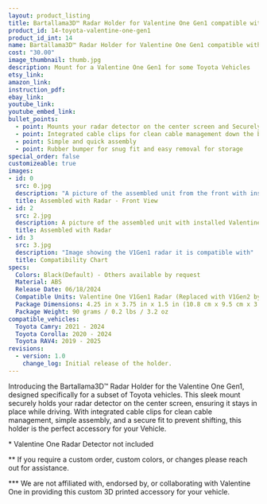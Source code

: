```yaml
---
layout: product_listing
title: Bartallama3D™ Radar Holder for Valentine One Gen1 compatible with some Toyota Vehicles
product_id: 14-toyota-valentine-one-gen1
product_id_int: 14
name: Bartallama3D™ Radar Holder for Valentine One Gen1 compatible with some Toyota Vehicles
cost: "30.00"
image_thumbnail: thumb.jpg
description: Mount for a Valentine One Gen1 for some Toyota Vehicles
etsy_link: 
amazon_link: 
instruction_pdf: 
ebay_link: 
youtube_link: 
youtube_embed_link: 
bullet_points:
  - point: Mounts your radar detector on the center screen and Securely holds the radar detector
  - point: Integrated cable clips for clean cable management down the back of your screen
  - point: Simple and quick assembly
  - point: Rubber bumper for snug fit and easy removal for storage
special_order: false
customizeable: true
images:
- id: 0
  src: 0.jpg
  description: "A picture of the assembled unit from the front with installed Valentine One Gen1 unit"
  title: Assembled with Radar - Front View
- id: 2
  src: 2.jpg
  description: A picture of the assembled unit with installed Valentine One Gen1 unit
  title: Assembled with Radar
- id: 3
  src: 3.jpg
  description: "Image showing the V1Gen1 radar it is compatible with"
  title: Compatibility Chart
specs:
  Colors: Black(Default) - Others available by request 
  Material: ABS
  Release Date: 06/18/2024
  Compatible Units: Valentine One V1Gen1 Radar (Replaced with V1Gen2 by Manufacturer, see our other product if you have the V1Gen2)
  Package Dimensions: 4.25 in x 3.75 in x 1.5 in (10.8 cm x 9.5 cm x 3.8cm) [HxWxD]
  Package Weight: 90 grams / 0.2 lbs / 3.2 oz
compatible_vehicles:
  Toyota Camry: 2021 - 2024
  Toyota Corolla: 2020 - 2024
  Toyota RAV4: 2019 - 2025
revisions:
  - version: 1.0
    change_log: Initial release of the holder.
---
```


Introducing the Bartallama3D™ Radar Holder for the Valentine One Gen1, designed specifically for a subset of Toyota vehicles. This sleek mount securely holds your radar detector on the center screen, ensuring it stays in place while driving. With integrated cable clips for clean cable management, simple assembly, and a secure fit to prevent shifting, this holder is the perfect accessory for your Vehicle.

\* Valentine One Radar Detector not included

\*\* If you require a custom order, custom colors, or changes please reach out for assistance.

\*\*\* We are not affiliated with, endorsed by, or collaborating with Valentine One in providing this custom 3D printed accessory for your vehicle. 
